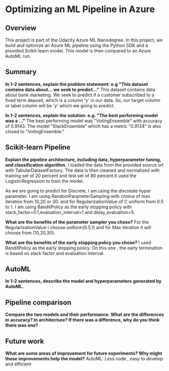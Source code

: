 # Optimizing an ML Pipeline in Azure

## Overview
This project is part of the Udacity Azure ML Nanodegree.
In this project, we build and optimize an Azure ML pipeline using the Python SDK and a provided Scikit-learn model.
This model is then compared to an Azure AutoML run.

## Summary
**In 1-2 sentences, explain the problem statement: e.g "This dataset contains data about... we seek to predict..."**
This dataset contains data about bank marketing. We seek to predict if a customer subscribed to a fixed term deposit, which is a column 'y' in our data.
So, our target column or label column will be 'y' which we going to predict.

**In 1-2 sentences, explain the solution: e.g. "The best performing model was a ..."**
The best performing model was "VotingEnsemble" with accuracy of 0.9143. The model "StackEnsemble" which has a metric "0.9134" is also closed to "VotingEnsemble."

## Scikit-learn Pipeline
**Explain the pipeline architecture, including data, hyperparameter tuning, and classification algorithm.**
I loaded the data from the provided source url with TabularDatasetFactory. The data is then cleaned and normalized with training set of 20 percent and
test set of 80 percent.It used the LogisticRegression to train the model.

As we are going to predict for Discrete, I am using the discreate hyper parameter.
I am using RandomParameterSampling with choice of max iteration from 10,20 or 30. and for RegularizationValue of C uniform from 0.5 to 1.
I am using BanditPolicy as the early stopping policy with slack_factor=0.1,evaluation_interval=1 and delay_evaluation=5.

**What are the benefits of the parameter sampler you chose?**
For the RegularizationValue I choose uniform(0.5,1) and for Max iteration it will choose from (10,20,30).

**What are the benefits of the early stopping policy you chose?**
I used BanditPolicy as the early stopping policy. On this one , the early termination is based on slack factor and evaluation interval. 



## AutoML
**In 1-2 sentences, describe the model and hyperparameters generated by AutoML.**

## Pipeline comparison
**Compare the two models and their performance. What are the differences in accuracy? In architecture? If there was a difference, why do you think there was one?**

## Future work
**What are some areas of improvement for future experiments? Why might these improvements help the model?**
AutoML: Less code , easy to develop and efficient

